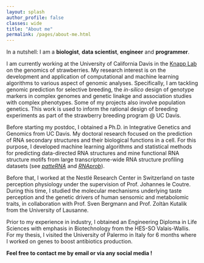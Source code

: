 ```yaml
---
layout: splash
author_profile: false
classes: wide
title: "About me"
permalink: /pages/about-me.html
---
```


In a nutshell: I am a **biologist**, **data scientist**, **engineer** and **programmer**.

I am currently working at the University of California Davis in the [Knapp Lab](https://knapp.plantsciences.ucdavis.edu/) on the genomics of strawberries. My research interest is on the development and application of computational and machine learning algorithms to various aspect of genomic analyses. Specifically, I am tackling genomic prediction for selective breeding, the *in-silico* design of genotype markers in complex genomes and genetic linakge and association studies with complex phenotypes. Some of my projects also involve population genetics. This work is used to inform the rational design of breeding experiments as part of the strawberry breeding program @ UC Davis.

Before starting my postdoc, I obtained a Ph.D. in Integrative Genetics and Genomics from UC Davis. My doctoral research focused on the prediction of RNA secondary structures and their biological functions in a cell. For this purpose, I developed machine learning algorithms and statistical methods for predicting data-directed RNA structures and mine functional RNA structure motifs from large transcriptome-wide RNA structure profiling datasets (see *[patteRNA](https://github.com/AviranLab/patteRNA)* and *[RNAprob](https://github.com/AviranLab/RNAprob)*).

Before that, I worked at the Nestlé Research Center in Switzerland on taste perception physiology under the supervision of Prof. Johannes le Coutre. During this time, I studied the molecular mechanisms underlying taste perception and the genetic drivers of human sensomic and metabolomic traits, in collaboration with Prof. Sven Bergmann and Prof. Zoltàn Kutalik from the University of Lausanne.

Prior to my experience in industry, I obtained an Engineering Diploma in Life Sciences with emphasis in Biotechnology from the HES-SO Valais-Wallis. For my thesis, I visited the University of Palermo in Italy for 6 months where I worked on genes to boost antibiotics production.

**Feel free to contact me by email or via any social media !**
